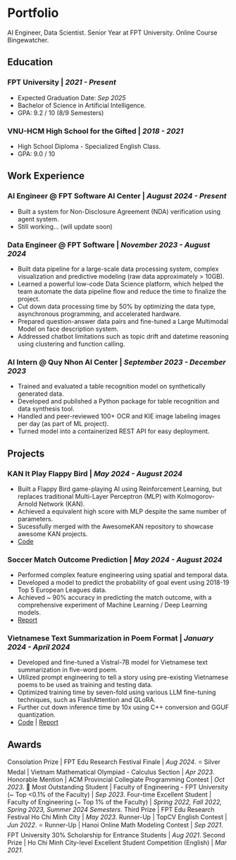 # Portfolio
AI Engineer, Data Scientist. Senior Year at FPT University. Online Course Bingewatcher.

## Education
### FPT University | _2021 - Present_ 
- Expected Graduation Date: _Sep 2025_
- Bachelor of Science in Artificial Intelligence.
- GPA: 9.2 / 10 (8/9 Semesters)

### VNU-HCM High School for the Gifted | _2018 - 2021_
- High School Diploma - Specialized English Class.
- GPA: 9.0 / 10

## Work Experience
### AI Engineer @ FPT Software AI Center | _August 2024 - Present_
- Built a system for Non-Disclosure Agreement (NDA) verification using agent system.
- Still working... (will update soon)

### Data Engineer @ FPT Software | _November 2023 - August 2024_
- Built data pipeline for a large-scale data processing system, complex visualization and predictive modeling (raw data approximately > 10GB).
- Learned a powerful low-code Data Science platform, which helped the team automate the data pipeline flow and reduce the time to finalize the project.
- Cut down data processing time by 50% by optimizing the data type, asynchronous programming, and accelerated hardware.
- Prepared question-answer data pairs and fine-tuned a Large Multimodal Model on face description system.
- Addressed chatbot limitations such as topic drift and datetime reasoning using clustering and function calling.

### AI Intern @ Quy Nhon AI Center | _September 2023 - December 2023_
- Trained and evaluated a table recognition model on synthetically generated data.
- Developed and published a Python package for table recognition and data synthesis tool.
- Handled and peer-reviewed 100+ OCR and KIE image labeling images per day (as part of ML project).
- Turned model into a containerized REST API for easy deployment.

## Projects
### KAN It Play Flappy Bird | _May 2024 - August 2024_
- Built a Flappy Bird game-playing AI using Reinforcement Learning, but replaces traditional Multi-Layer Perceptron (MLP) with Kolmogorov-Arnold Network (KAN).
- Achieved a equivalent high score with MLP despite the same number of parameters.
- Sucessfully merged with the AwesomeKAN repository to showcase awesome KAN projects.
- [Code](https://github.com/andythetechnerd03/KAN-It-Play-Flappy-Bird)

### Soccer Match Outcome Prediction | _May 2024 - August 2024_
- Performed complex feature engineering using spatial and temporal data.
- Developed a model to predict the probability of goal event using 2018-19 Top 5 European Leagues data.
- Achieved ~ 90% accuracy in predicting the match outcome, with a comprehensive experiment of Machine Learning / Deep Learning models.
- [Report](https://github.com/andythetechnerd03/andythetechnerd03.github.io/blob/main/assets/projects/Final-Report%20DSP391m%20Group%205.pdf)

### Vietnamese Text Summarization in Poem Format | _January 2024 - April 2024_
- Developed and fine-tuned a Vistral-7B model for Vietnamese text summarization in five-word poem.
- Utilized prompt engineering to tell a story using pre-existing Vietnamese poems to be used as training and testing data.
- Optimized training time by seven-fold using various LLM fine-tuning techniques, such as FlashAttention and QLoRA.
- Further cut down inference time by 10x using C++ conversion and GGUF quantization.
- [Code](https://huggingface.co/andythetechnerd03/VistralPoem5) | [Report](https://docs.google.com/document/d/1rF63ua9QoVLhvKQZmrTLT9VwsssyTrZ_/edit?usp=sharing&ouid=101433844092514499329&rtpof=true&sd=true)

## Awards

Consolation Prize | FPT Edu Research Festival Finale | _Aug 2024_.
⭐ Silver Medal | Vietnam Mathematical Olympiad - Calculus Section | _Apr 2023_.
Honorable Mention | ACM Provincial Collegiate Programming Contest | _Oct 2023_.
🌟 Most Outstanding Student | Faculty of Engineering - FPT University (~ Top <0.1% of the Faculty) | _Sep 2023_.
Four-time Excellent Student | Faculty of Engineering (~ Top 1% of the Faculty) | _Spring 2022, Fall 2022, Spring 2023, Summer 2024 Semesters_.
Third Prize | FPT Edu Research Festival Ho Chi Minh City | _May 2023_.
Runner-Up | TopCV English Contest | _Jun 2022_.
⭐ Runner-Up | Hanoi Online Math Modeling Contest | _Sep 2021_.
FPT University 30\% Scholarship for Entrance Students | _Aug 2021_.
Second Prize | Ho Chi Minh City-level Excellent Student Competition (English) | _Mar 2021_.


